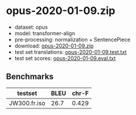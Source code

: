 # opus-2020-01-09.zip

* dataset: opus
* model: transformer-align
* pre-processing: normalization + SentencePiece
* download: [opus-2020-01-09.zip](https://object.pouta.csc.fi/OPUS-MT-models/fr-iso/opus-2020-01-09.zip)
* test set translations: [opus-2020-01-09.test.txt](https://object.pouta.csc.fi/OPUS-MT-models/fr-iso/opus-2020-01-09.test.txt)
* test set scores: [opus-2020-01-09.eval.txt](https://object.pouta.csc.fi/OPUS-MT-models/fr-iso/opus-2020-01-09.eval.txt)

## Benchmarks

| testset               | BLEU  | chr-F |
|-----------------------|-------|-------|
| JW300.fr.iso 	| 26.7 	| 0.429 |

